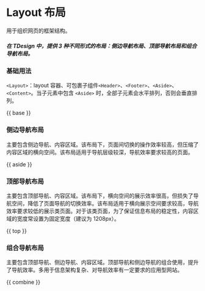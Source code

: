 # Layout 布局

用于组织网页的框架结构。

##### 在 TDesign 中，提供 3 种不同形式的布局：侧边导航布局、顶部导航布局和组合导航布局。

### 基础用法

`<Layout>`：layout 容器、可包裹子组件`<Header>`、`<Footer>`、`<Aside>`、`<Content>`。当子元素中包含 `<Aside>` 时，全部子元素会水平排列，否则会垂直排列。

{{ base }}

### 侧边导航布局

主要包含侧边导航、内容区域。该布局下，页面间切换的操作效率较高，但压缩了内容区域的横向空间。该布局适用于导航层级较深，导航效率要求较高的页面。

{{ aside }}

### 顶部导航布局

主要包含顶部导航、内容区域。该布局下，横向空间的展示效率很高，但损失了导航空间，降低了页面导航的切换效率。该布局适用于横向展示空间要求较高，导航效率要求较低的展示类页面。对于该类页面，为了保证信息布局的稳定性，内容区域的宽度常设置为固定宽度（建议为 1208px）。

{{ top }}

### 组合导航布局

主要包含顶部导航、侧边导航、内容区域。顶部导航和侧边导航的组合使用，提升了导航效率。多用于信息架构复杂、对导航效率有一定要求的应用型网站。

{{ combine }}
